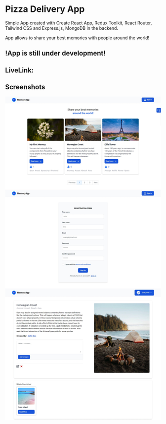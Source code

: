 # Pizza Delivery App

Simple App created with Create React App, Redux Toolkit, React Router, Tailwind CSS and Express.js, MongoDB in the backend.

App allows to share your best memories with people around the world!

## !App is still under development!

## LiveLink: 

## Screenshots

![screenshot](screens/screen-1.jpeg)
![screenshot](screens/screen-2.jpeg)
![screenshot](screens/screen-3.jpeg)